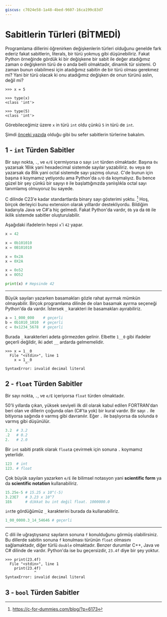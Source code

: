 ```yaml
---
giscus: c7024e58-1a48-4bed-9607-16ca199c83d7
---
```


# Sabitlerin Türleri (BİTMEDİ)

Programlama dillerini öğrenirken değişkenlerin türleri olduğunu genelde fark
ederiz fakat sabitlerin, literals, bir türü yokmuş gibi düşünebiliriz. Fakat
Python örneğinde gördük ki bir değişkene bir sabit ile değer atadığımız zaman o
değişkenin türü de o anda belli olmaktadır, dinamik tür sistemi. O zaman bunun
olabilmesi için atadığımız sabitin de bir türü olması gerekmez mi? Yani bir türü
olacak ki onu atadığımız değişken de onun türünü aslın, değil mi?

```text
>>> x = 5

>>> type(x)
<class 'int'>

>>> type(5)
<class 'int'>
```

Görebileceğimiz üzere `x` in türü `int` oldu çünkü `5` in türü de `int`.

Şimdi [önceki yazıda](temel-veri-turleri.md) olduğu gibi bu sefer sabitlerin
türlerine bakalım.

## 1 - `int` Türden Sabitler

Bir sayı nokta, `.`, ve `e/E` içermiyorsa o sayı `int` türden olmaktadır. Başına
`0x` yazarsak 16lık yani hexadecimal sistemde sayılar yazabiliriz. `0o` veya
`0O` yazarsak da 8lik yani octal sistemde sayı yazmış oluruz. C'de bunun için
başına `0` koymamız yetiyordu ama Python'da `o/O` da koymalıyız. Bu bence güzel
bir şey çünkü bir sayıyı `0` ile başlattığınızda yanlışlıkla octal sayı
tanımlamış olmuyoruz bu sayede.

C dilinde C23'e kadar standartlarda binary sayı gösterimi yoktu. [^1f] Hoş,
birçok derleyici bunu extension olarak yılllardır destekliyordu. Bildiğim
kadarıyla Java ve C#'a hiç gelmedi. Fakat Python'da vardır, `0b` ya da `0B` ile
ikilik sistemde sabitler oluşturulabilir.

Aşağıdaki ifadelerin hepsi `x`'i `42` yapar.

```python
x = 42

x = 0b101010
x = 0B101010

x = 0x2A
x = 0X2A

x = 0o52
x = 0O52

print(x) # Hepsinde 42
```

---

Büyük sayıları yazarken basamakları gözle rahat ayırmak mümkün olmayabilir.
Birçok programlama dilinde de olan basamak ayırma seçeneği Python'da da vardır.
İstersek `_` karakteri ile basamakları ayırabiliriz.

```python
a = 1_000_000    # geçerli
b = 0b1010_1010  # geçerli
c = 0x1234_5678  # geçerli
```

Burada `_` karakterleri adeta görmezden gelinir. Elbette `1__0` gibi ifadeler
geçerli değildir, iki adet `__` ardarda gelmemelidir.

```text
>>> x = 1__0
  File "<stdin>", line 1
    x = 1__0
         ^
SyntaxError: invalid decimal literal
```

## 2 - `float` Türden Sabitler

Bir sayı nokta, `.`, ve `e/E` içeriyorsa `float` türden olmaktadır.

50'li yıllarda çıkan, yüksek seviyeli ilk dil olarak kabul edilen FORTRAN'dan
beri olan ve dillerin çoğunda olan (C#'ta yok) bir kural vardır. Bir sayı `.`
ile bitiyorsa sağında `0` varmış gibi davranılır. Eğer `.` ile başlıyorsa da
solunda `0` varmış gibi düşünülür.

```python
3.2  # 3.2
.2   # 0.2
2.   # 2.0
```

Bir `int` sabiti pratik olarak `float`a çevirmek için sonuna `.` koymamız
yeterlidir.

```python
123  # int
123. # float
```

Çok büyük sayıları yazarken `e/E` ile bilimsel notasyon yani **scientific form**
ya da **scientific notation** kullanabiliriz.

```python
15.25e-5 # 15.25 x 10^(-5)
3.23E7   # 3.23 x 10^7
1E6      # dikkat bu int değil float. 1000000.0
```

`int`te gördüğümüz `_` karakterini burada da kullanabiliriz.

```python
1_00_0000.3_14_54646 # geçerli
```

---

C dili ile uğraştıysanız sayıların sonuna `f` konulduğunu görmüş olabilirsiniz.
Bu dillerde sabitin sonuna `f` konulması türünün `float` olmasını sağlamaktadır,
diğer türlü `double` olmaktadır. Benzer durumlar C++, Java ve C# dilinde de
vardır. Python'da ise bu geçersizdir, `23.4f` diye bir şey yoktur.

```text
>>> print(23.4f)
  File "<stdin>", line 1
    print(23.4f)
             ^
SyntaxError: invalid decimal literal
```

## 3 - `bool` Türden Sabitler

[^1f]: <https://c-for-dummies.com/blog/?p=6173>
